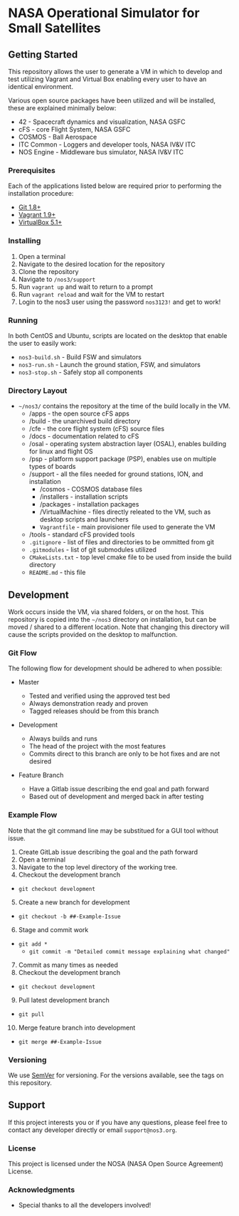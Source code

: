 # NASA Operational Simulator for Small Satellites

## Getting Started
This repository allows the user to generate a VM in which to develop and test utilizing Vagrant and Virtual Box enabling every user to have an identical environment.

Various open source packages have been utilized and will be installed, these are explained minimally below:
* 42 - Spacecraft dynamics and visualization, NASA GSFC
* cFS - core Flight System, NASA GSFC
* COSMOS - Ball Aerospace
* ITC Common - Loggers and developer tools, NASA IV&V ITC  
* NOS Engine - Middleware bus simulator, NASA IV&V ITC

### Prerequisites
Each of the applications listed below are required prior to performing the installation procedure:
* [Git 1.8+](https://git-scm.com/)
* [Vagrant 1.9+](https://www.vagrantup.com/)
* [VirtualBox 5.1+](https://www.virtualbox.org/)

### Installing
1. Open a terminal
2. Navigate to the desired location for the repository
3. Clone the repository
4. Navigate to `/nos3/support`
5. Run `vagrant up` and wait to return to a prompt
6. Run `vagrant reload` and wait for the VM to restart
7. Login to the nos3 user using the password `nos3123!` and get to work!

### Running
In both CentOS and Ubuntu, scripts are located on the desktop that enable the user to easily work:
* `nos3-build.sh` - Build FSW and simulators
* `nos3-run.sh` - Launch the ground station, FSW, and simulators
* `nos3-stop.sh` - Safely stop all components

### Directory Layout
* `~/nos3/` contains the repository at the time of the build locally in the VM.
	* /apps - the open source cFS apps
	* /build - the unarchived build directory
	* /cfe - the core flight system (cFS) source files
	* /docs - documentation related to cFS
	* /osal - operating system abstraction layer (OSAL), enables building for linux and flight OS
	* /psp - platform support package (PSP), enables use on multiple types of boards
	* /support - all the files needed for ground stations, ION, and installation
		* /cosmos - COSMOS database files
		* /installers - installation scripts
		* /packages	- installation packages
		* /VirtualMachine - files directly releated to the VM, such as desktop scripts and launchers
		* `Vagrantfile` - main provisioner file used to generate the VM
	* /tools - standard cFS provided tools
	* `.gitignore` - list of files and directories to be ommitted from git
	* `.gitmodules` - list of git submodules utilized
	* `CMakeLists.txt` - top level cmake file to be used from inside the build directory
	* `README.md` - this file

## Development
Work occurs inside the VM, via shared folders, or on the host.  This repository is copied into the `~/nos3` directory on installation, but can be moved / shared to a different location.  Note that changing this directory will cause the scripts provided on the desktop to malfunction. 

### Git Flow
The following flow for development should be adhered to when possible:

* Master
    * Tested and verified using the approved test bed
    * Always demonstration ready and proven
    * Tagged releases should be from this branch

* Development
    * Always builds and runs
    * The head of the project with the most features
    * Commits direct to this branch are only to be hot fixes and are not desired

* Feature Branch
    * Have a Gitlab issue describing the end goal and path forward
    * Based out of development and merged back in after testing

### Example Flow
Note that the git command line may be substitued for a GUI tool without issue.

1. Create GitLab issue describing the goal and the path forward
2. Open a terminal
2. Navigate to the top level directory of the working tree.
4. Checkout the development branch
 - `git checkout development`
5. Create a new branch for development
 - `git checkout -b ##-Example-Issue`
6. Stage and commit work
  - `git add *`
	- `git commit -m "Detailed commit message explaining what changed"`
7. Commit as many times as needed
8. Checkout the development branch
 - `git checkout development`
9. Pull latest development branch
 - `git pull`
10. Merge feature branch into development
 - `git merge ##-Example-Issue`

### Versioning
We use [SemVer](http://semver.org/) for versioning. For the versions available, see the tags on this repository.

## Support
If this project interests you or if you have any questions, please feel free to contact any developer directly or email `support@nos3.org`.

### License
This project is licensed under the NOSA (NASA Open Source Agreement) License. 

### Acknowledgments
* Special thanks to all the developers involved!
